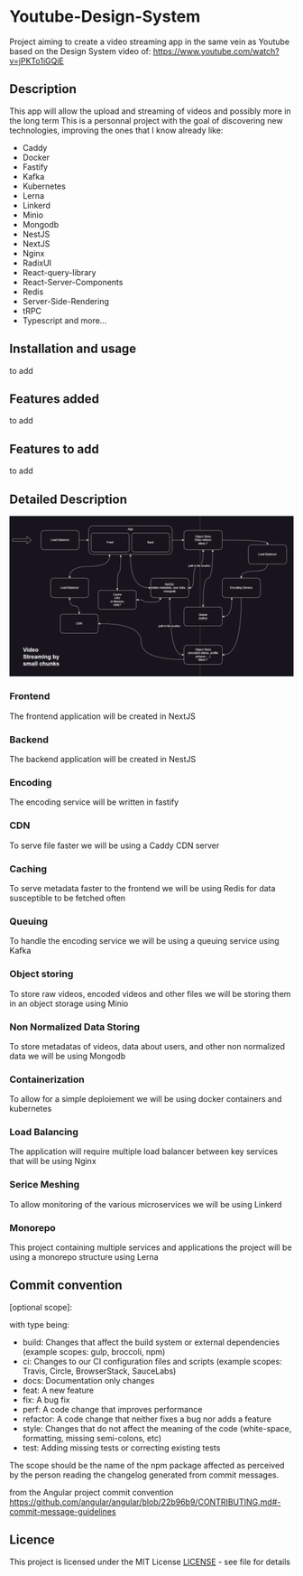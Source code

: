 # Youtube-Design-System

Project aiming to create a video streaming app in the same vein as Youtube based on the Design System video of:
https://www.youtube.com/watch?v=jPKTo1iGQiE

## Description

This app will allow the upload and streaming of videos and possibly more in the long term
This is a personnal project with the goal of discovering new technologies, improving the ones that I know already like:
* Caddy
* Docker
* Fastify
* Kafka
* Kubernetes
* Lerna
* Linkerd
* Minio
* Mongodb
* NestJS
* NextJS
* Nginx
* RadixUI
* React-query-library
* React-Server-Components
* Redis
* Server-Side-Rendering
* tRPC
* Typescript
and more...

## Installation and usage

to add

## Features added

to add

## Features to add

to add

## Detailed Description

![Diagram](./DiagramPicture.png)

### Frontend

The frontend application will be created in NextJS

### Backend

The backend application will be created in NestJS

### Encoding

The encoding service will be written in fastify

### CDN

To serve file faster we will be using a Caddy CDN server

### Caching

To serve metadata faster to the frontend we will be using Redis for data susceptible to be fetched often

### Queuing

To handle the encoding service we will be using a queuing service using Kafka

### Object storing

To store raw videos, encoded videos and other files we will be storing them in an object storage using Minio

### Non Normalized Data Storing

To store metadatas of videos, data about users, and other non normalized data we will be using Mongodb

### Containerization

To allow for a simple deploiement we will be using docker containers and kubernetes

### Load Balancing

The application will require multiple load balancer between key services that will be using Nginx

### Serice Meshing

To allow monitoring of the various microservices we will be using Linkerd

### Monorepo

This project containing multiple services and applications the project will be using a monorepo structure using Lerna

## Commit convention

<type>[optional scope]: <description>

with type being:
* build: Changes that affect the build system or external dependencies (example scopes: gulp, broccoli, npm)
* ci: Changes to our CI configuration files and scripts (example scopes: Travis, Circle, BrowserStack, SauceLabs)
* docs: Documentation only changes
* feat: A new feature
* fix: A bug fix
* perf: A code change that improves performance
* refactor: A code change that neither fixes a bug nor adds a feature
* style: Changes that do not affect the meaning of the code (white-space, formatting, missing semi-colons, etc)
* test: Adding missing tests or correcting existing tests

The scope should be the name of the npm package affected as perceived by the person reading the changelog generated from commit messages.

from the Angular project commit convention https://github.com/angular/angular/blob/22b96b9/CONTRIBUTING.md#-commit-message-guidelines

## Licence

This project is licensed under the MIT License [LICENSE](./LICENSE.md) - see file for details
